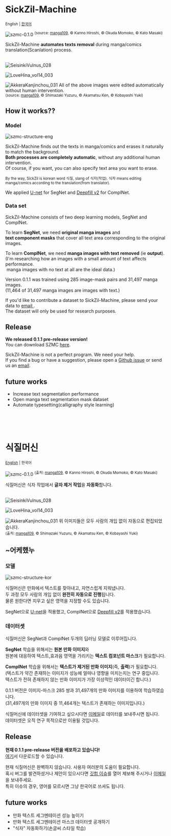 SickZil-Machine
===============
<sup>English | [한국어](#식질머신)</sup>

![szmc-0.1.0](doc/szmc-0.1.0.gif)
<sup>(source: [manga109](http://www.manga109.org), © Kanno Hiroshi, © Okuda Momoko, © Kato Masaki)</sup>

SickZil-Machine **automates texts removal** during manga/comics translation(Scanlation) process.
</br></br>
  
![SeisinkiVulnus_028](doc/1.jpg)

![LoveHina_vol14_003](doc/2.jpg)

![AkkeraKanjinchou_031](doc/3.jpg)
All of the above images were edited automatically without human intervention.\
<sup>(source: [manga109](http://www.manga109.org), © Shimazaki Yuzuru, © Akamatsu Ken, © Kobayashi Yuki)</sup>

How it works??
-----
### Model
![szmc-structure-eng](doc/szmc-structure-eng.png)

SickZil-Machine finds out the texts in manga/comics and erases it naturally to match the background.\
**Both processes are completely automatic**, without any additional human intervention.\
Of course, if you want, you can also specify text area you want to erase.

<sub>By the way, SickZil is korean word 식질, slang of 식자(작업).
식자 means editing manga/comics according to the translation(from translator).</sub>

We applied [U-net](https://arxiv.org/abs/1505.04597) for SegNet and [Deepfill v2](http://jiahuiyu.com/deepfill2/) for ComplNet.

### Data set
SickZil-Machine consists of two deep learning models, SegNet and ComplNet.

To learn **SegNet**, we need **original manga images** and \
**text component masks** that cover all text area corresponding to the original images.

To learn **ComplNet**, we need **manga images with text removed** (ie **output**). \
(I'm researching how an images with a small amount of text affects performance. \
 manga images with no text at all are the ideal data.) 

Version 0.1.1 was trained using 285 image-mask pairs and 31,497 manga images. \
(11,464 of 31,497 manga images are images with text.)

If you'd like to contribute a dataset to SickZil-Machine, please send your data to <a href="mailto:kur.creative.org@gmail.com"> email </a>. \
The dataset will only be used for research purposes.

Release
-----
**We released 0.1.1 pre-release version!** \
You can download SZMC [here](https://github.com/KUR-creative/SickZil-Machine/releases).

SickZil-Machine is not a perfect program. We need your help. \
If you find a bug or have a suggestion, please open a [Github issue](https://github.com/KUR-creative/SickZil-Machine/issues) or send us an <a href="mailto:kur.creative.org@gmail.com">email</a>.


future works
-----
- Increase text segmentation performance
- Open manga text segmentation mask dataset
- Automate typesetting(calligraphy style learning)

</br>
</br>
</br>

식질머신
========
<sup>[English](#SickZil-Machine) | 한국어</sup>

![szmc-0.1.0](doc/szmc-0.1.0.gif)
<sup>(출처: [manga109](http://www.manga109.org), © Kanno Hiroshi, © Okuda Momoko, © Kato Masaki)</sup>

식질머신은 식자 작업에서 **글자 제거 작업**을 **자동화**합니다.
</br></br>

![SeisinkiVulnus_028](doc/1.jpg)

![LoveHina_vol14_003](doc/2.jpg)

![AkkeraKanjinchou_031](doc/3.jpg)
위 이미지들은 모두 사람의 개입 없이 자동으로 편집되었습니다.\
<sup>(출처: [manga109](http://www.manga109.org), © Shimazaki Yuzuru, © Akamatsu Ken, © Kobayashi Yuki)</sup>

~어케했누
-----

### 모델

![szmc-structure-kor](doc/szmc-structure-kor.png)

식질머신은 만화에서 텍스트를 찾아내고, 자연스럽게 지워냅니다.\
두 과정 모두 사람의 개입 없이 **완전히 자동으로 진행**됩니다.\
물론 원한다면 지우고 싶은 영역을 지정할 수도 있습니다.

SegNet으로 [U-net](https://arxiv.org/abs/1505.04597)을 적용했고, ComplNet으로 [Deepfill v2](http://jiahuiyu.com/deepfill2/)를 적용했습니다.

### 데이터셋
식질머신은 SegNet과 ComplNet 두개의 딥러닝 모델로 이루어집니다. 

**SegNet** 학습을 위해서는 **원본 만화 이미지**와 \
원본에 대응하여 텍스트,효과음 영역을 가리키는 **텍스트 컴포넌트 마스크**가 필요합니다. 

**ComplNet** 학습을 위해서는 **텍스트가 제거된 만화 이미지**(즉, **출력**)가 필요합니다. \
(텍스트가 약간 존재하는 이미지가 성능에 얼마나 영향을 미치는지는 연구 중입니다. \
 텍스트가 전혀 존재하지 않는 만화 이미지가 가장 이상적인 데이터이긴 합니다.)
 
0.1.1 버전은 이미지-마스크 285 쌍과 31,497개의 만화 이미지를 이용하여 학습하였습니다. \
(31,497개의 만화 이미지 중 11,464개는 텍스트가 존재하는 이미지입니다.)
 
식질머신에 데이터셋을 기여하고 싶으시다면 <a href="mailto:kur.creative.org@gmail.com">이메일</a>로 데이터를 보내주시면 됩니다. \
데이터셋은 오직 연구 목적으로만 이용될 것입니다.


Release
-----
**현재 0.1.1 pre-release 버전을 배포하고 있습니다!** \
[여기](https://github.com/KUR-creative/SickZil-Machine/releases)서 다운로드할 수 있습니다.  

현재 식질머신은 완벽하지 않습니다. 사용자 여러분의 도움이 필요합니다. \
혹시 버그를 발견하셨거나 제안이 있으시다면 [깃헙 이슈](https://github.com/KUR-creative/SickZil-Machine/issues)를 열어 제보해 주시거나 <a href="mailto:kur.creative.org@gmail.com">이메일</a>을 보내주세요.\
특히 이슈의 경우, 영어를 모르시면 그냥 한국어로 쓰셔도 됩니다.    

future works
-----
- 만화 텍스트 세그멘테이션 성능 높이기
- 만화 텍스트 세그멘테이션 마스크 데이터셋 공개하기
- "식자" 자동화하기(손글씨 스타일 학습)
